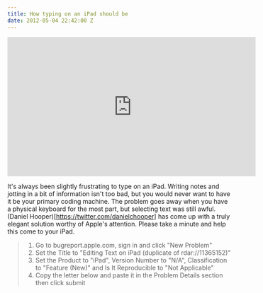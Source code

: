 ```yaml
---
title: How typing on an iPad should be
date: 2012-05-04 22:42:00 Z
---
```


<iframe width="560" height="315" src="https://www.youtube.com/embed/RGQTaHGQ04Q" frameborder="0" allowfullscreen></iframe>

It's always been slightly frustrating to type on an iPad. Writing notes and jotting in a bit of information isn't too bad, but you would never want to have it be your primary coding machine. The problem goes away when you have a physical keyboard for the most part, but selecting text was still awful. (Daniel Hooper)[https://twitter.com/danielchooper] has come up with a truly elegant solution worthy of Apple's attention. Please take a minute and help this come to your iPad.

> 1. Go to bugreport.apple.com, sign in and click "New Problem"
> 2. Set the Title to "Editing Text on iPad (duplicate of rdar://11365152)"
> 3. Set the Product to "iPad", Version Number to "N/A", Classification to "Feature (New)" and Is It Reproducible to "Not Applicable"
> 4. Copy the letter below and paste it in the Problem Details section then click submit
